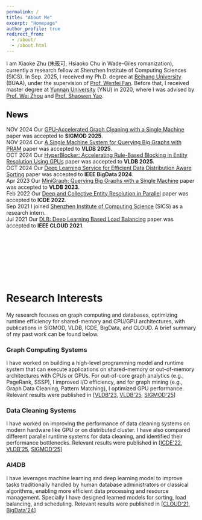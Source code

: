 ```yaml
---
permalink: /
title: "About Me"
excerpt: "Homepage"
author_profile: true
redirect_from: 
  - /about/
  - /about.html
---
```


<link href="bootstrap/css/bootstrap.min.css" rel="stylesheet">
<script src="bootstrap/js/bootstrap.bundle.min.js"></script>
<meta name="viewport" content="width=device-width, initial-scale=1.0">
<style>
    :root {
      font-size: 18px; /* 默认16px，改为18px（所有rem单位会按比例缩放） */
    }
</style>


I am Xiaoke Zhu (朱筱可, Hsiaoko Chu in Wade-Giles romanization), 
currently a research fellow at Shenzhen Institute of Computing Sciences (SICS).
In Sep. 2025, I received my Ph.D. degree at [Beihang University](https://ev.buaa.edu.cn/) (BUAA), under the supervision of [Prof. Wenfei Fan](https://homepages.inf.ed.ac.uk/wenfei/). 
Before that, I received master degree at [Yunnan University](http://english.ynu.edu.cn/) (YNU) in 2020, where I was advised by [Prof. Wei Zhou](https://ieeexplore.ieee.org/author/37085625745) and [Prof. Shaowen Yao](https://ieeexplore.ieee.org/author/37402574900).


<h2 style="color: black;">News</h2>
<ul style="list-style-type:disc; padding-left: 0; margin-left: 0;height: 400px;overflow: hidden;overflow-y: scroll;"> 
<li><span class="badge bg-success">NOV 2024</span> Our  <a href="https://hsiaoko.github.io/files/paper/MiniClean_paper.pdf">GPU-Accelerated Graph Cleaning with a Single Machine</a> paper was accepted to <b>SIGMOD 2025</b>. </li>
<li><span class="badge bg-success">NOV 2024</span> Our  <a href="https://hsiaoko.github.io/files/paper/Planar_paper.pdf">A Single Machine System for Querying Big Graphs with PRAM</a> paper was accepted to <b>VLDB 2025</b>. </li>
<li><span class="badge bg-success">OCT 2024</span> Our <a href="https://hsiaoko.github.io/files/paper/HyperBlocker_full_paper.pdf">HyperBlocker: Accelerating Rule-Based Blocking in Entity Resolution Using GPUs</a> paper was accepted to <b>VLDB 2025</b>. </li>
<li><span class="badge bg-success">OCT 2024</span> Our <a href="https://hsiaoko.github.io/files/paper/NN-sort_paper.pdf">Deep Learning Service for Efficient Data Distribution Aware Sorting</a> paper was accepted to <b>IEEE BigData 2024</b>. </li>
<li><span class="badge bg-success">Apr 2023</span> Our <a href="https://hsiaoko.github.io/files/paper/MiniGraph_full_paper.pdf">MiniGraph: Querying Big Graphs with a Single Machine</a> paper was accepted to <b>VLDB 2023</b>. </li>
<li><span class="badge bg-success">Feb 2022</span> Our <a href="https://hsiaoko.github.io/files/paper/PER_paper.pdf">Deep and Collective Entity Resolution in Parallel</a> paper was accepted to <b>ICDE 2022</b>. </li>
<li><span class="badge bg-success">Sep 2021</span> I joined <a href="https://en.sics.ac.cn">Shenzhen Institute of Computing Science</a> (SICS) as a research intern. </li>
<li><span class="badge bg-success">Jul 2021</span> Our <a href="https://hsiaoko.github.io/files/paper/DLB_paper.pdf">DLB: Deep Learning Based Load Balancing</a> paper was accepted to <b>IEEE CLOUD 2021</b>. </li>
</ul>

# Research Interests
My research focuses on graph computing and databases, optimizing runtime efficiency for shared-memory and CPU/GPU architectures, with publications in SIGMOD, VLDB, ICDE, BigData, and CLOUD. A brief summary of my past work can be found below.

### Graph Computing Systems
I have worked on building a high-level programming model and runtime system that can execute applications on shared-memory or out-of-memory architectures with CPUs or GPUs. For out-of-core graph analytics (e.g., PageRank, SSSP), I improved I/O efficiency, and for graph mining (e.g., Graph Data Cleaning, Pattern Matching), I optimized GPU performance. Relevant results were published in  [[VLDB'23](https://hsiaoko.github.io/files/paper/MiniGraph_full_paper.pdf), [VLDB'25](https://hsiaoko.github.io/files/paper/planar_paper.pdf), [SIGMOD'25](https://hsiaoko.github.io/files/paper/miniclean_paper.pdf)]

### Data Cleaning Systems
I have worked on improving the performance of data cleaning systems on modern hardware like GPU or on distributed cluster. I have also compared different parallel runtime systems for data cleaning, and identified their performance bottlenecks.  Relevant results were published in  [[ICDE'22](https://hsiaoko.github.io/files/paper/PER_paper.pdf), [VLDB'25](https://hsiaoko.github.io/files/paper/HyperBlocker_full_paper.pdf), [SIGMOD'25](https://hsiaoko.github.io/files/paper/miniclean_paper.pdf)]

### AI4DB
I have leverages machine learning and deep learning model to improve tasks traditionally handled by  human database administrators or classical algorithms, enabling more efficient data processing and resource management. Specially I have designed learned models for sorting, load balancing, and scheduling. Relevant results were published in  [[CLOUD'21](https://hsiaoko.github.io/files/paper/DLB_paper.pdf), [BigData'24](https://hsiaoko.github.io/files/paper/NN-sort_paper.pdf)]






<!--
# News
* (2024/11) Our [GPU-Accelerated Graph Cleaning with a Single Machine](https://hsiaoko.github.io/files/paper/miniclean_paper.pdf) paper was accepted to **SIGMOD 2025**.
* (2024/11) Our [A Single Machine System for Querying Big Graphs with PRAM](https://hsiaoko.github.io/files/paper/planar_paper.pdf) paper was accepted to **VLDB 2025**.
* (2024/10) Our [Deep Learning Service for Efficient Data Distribution Aware Sorting](https://hsiaoko.github.io/files/paper/NN-sort_paper.pdf) paper was accepted to **BigData 2024**.
* (2024/10) Our [HyperBlocker: Accelerating Rule-based Blocking in Entity Resolution using GPUs](https://hsiaoko.github.io/files/paper/HyperBlocker_full_paper.pdf) paper was accepted to **VLDB 2025**.
* (2023/04) Our [MiniGraph: Querying Big Graphs with a Single Machine](https://hsiaoko.github.io/files/paper/MiniGraph_full_paper.pdf) paper was accepted to **VLDB 2023**.
* (2022/02) Our [Deep and Collective Entity Resolution in Parallel](https://hsiaoko.github.io/files/paper/PER_paper.pdf) paper was accepted to **ICDE 2022**.
* (2021/09) I joined [Shenzhen Institute of Computing Science](https://en.sics.ac.cn) (SICS) as a research intern.
* (2021/07) Our [DLB: Deep Learning Based Load Balancing](https://hsiaoko.github.io/files/paper/DLB_paper.pdf) paper was accepted to **CLOUD 2021**.
* 
# Talks
* "MiniGraph: Querying Big Graphs with a Single Machine"
  * Great Bay Area Digital Tech Workshop, June 2023
  * VLDB conference, September 2023
* "DLB: Deep Learning Based Load Balancing"
  * IEEE CLOUD conference, September 2021


# Professional Services
### External Reviewer
* ICDE'24, ICDE'25

<br/><br/>
-->

<script type='text/javascript' id='clustrmaps' src='//cdn.clustrmaps.com/map_v2.js?cl=000000&w=230&t=tt&d=eHHOFbP732DR-cMe1ytaYJxII5gJ_ocpixMhAWlufLU&co=ffffff&ct=0a0909&cmn=00fff0&cmo=f3cefc'></script>

